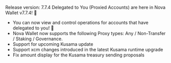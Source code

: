 Release version: 7.7.4
Delegated to You (Proxied Accounts) are here in Nova Wallet v7.7.4! 🎁
 - You can now view and control operations for accounts that have delegated to you! 🤝
 - Nova Wallet now supports the following Proxy types: Any / Non-Transfer / Staking / Governance.
 - Support for upcoming Kusama update
 - Support xcm changes introduced in the latest Kusama runtime upgrade
 - Fix amount display for the Kusama treasury sending proposals